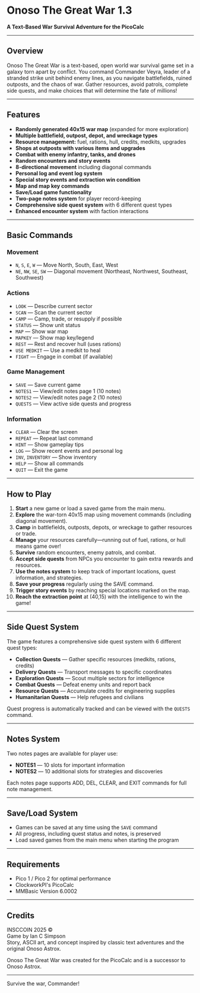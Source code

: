 # Onoso The Great War 1.3

**A Text-Based War Survival Adventure for the PicoCalc**

---

## Overview

Onoso The Great War is a text-based, open world war survival game set in a galaxy torn apart by conflict. 
You command Commander Veyra, leader of a stranded strike unit behind enemy lines, as you navigate battlefields, ruined outposts, and the chaos of war. 
Gather resources, avoid patrols, complete side quests, and make choices that will determine the fate of millions!

---

## Features

- **Randomly generated 40x15 war map** (expanded for more exploration)
- **Multiple battlefield, outpost, depot, and wreckage types**
- **Resource management:** fuel, rations, hull, credits, medkits, upgrades
- **Shops at outposts with various items and upgrades**
- **Combat with enemy infantry, tanks, and drones**
- **Random encounters and story events**
- **8-directional movement** including diagonal commands
- **Personal log and event log system**
- **Special story events and extraction win condition**
- **Map and map key commands**
- **Save/Load game functionality**
- **Two-page notes system** for player record-keeping
- **Comprehensive side quest system** with 6 different quest types
- **Enhanced encounter system** with faction interactions

---

## Basic Commands

### Movement
- `N`, `S`, `E`, `W` — Move North, South, East, West
- `NE`, `NW`, `SE`, `SW` — Diagonal movement (Northeast, Northwest, Southeast, Southwest)

### Actions
- `LOOK` — Describe current sector
- `SCAN` — Scan the current sector
- `CAMP` — Camp, trade, or resupply if possible
- `STATUS` — Show unit status
- `MAP` — Show war map
- `MAPKEY` — Show map key/legend
- `REST` — Rest and recover hull (uses rations)
- `USE MEDKIT` — Use a medkit to heal
- `FIGHT` — Engage in combat (if available)

### Game Management
- `SAVE` — Save current game
- `NOTES1` — View/edit notes page 1 (10 notes)
- `NOTES2` — View/edit notes page 2 (10 notes)
- `QUESTS` — View active side quests and progress

### Information
- `CLEAR` — Clear the screen
- `REPEAT` — Repeat last command
- `HINT` — Show gameplay tips
- `LOG` — Show recent events and personal log
- `INV`, `INVENTORY` — Show inventory
- `HELP` — Show all commands
- `QUIT` — Exit the game

---

## How to Play

1. **Start** a new game or load a saved game from the main menu.
2. **Explore** the war-torn 40x15 map using movement commands (including diagonal movement).
3. **Camp** in battlefields, outposts, depots, or wreckage to gather resources or trade.
4. **Manage** your resources carefully—running out of fuel, rations, or hull means game over!
5. **Survive** random encounters, enemy patrols, and combat.
6. **Accept side quests** from NPCs you encounter to gain extra rewards and resources.
7. **Use the notes system** to keep track of important locations, quest information, and strategies.
8. **Save your progress** regularly using the SAVE command.
9. **Trigger story events** by reaching special locations marked on the map.
10. **Reach the extraction point** at (40,15) with the intelligence to win the game!

---

## Side Quest System

The game features a comprehensive side quest system with 6 different quest types:

- **Collection Quests** — Gather specific resources (medkits, rations, credits)
- **Delivery Quests** — Transport messages to specific coordinates
- **Exploration Quests** — Scout multiple sectors for intelligence
- **Combat Quests** — Defeat enemy units and report back
- **Resource Quests** — Accumulate credits for engineering supplies
- **Humanitarian Quests** — Help refugees and civilians

Quest progress is automatically tracked and can be viewed with the `QUESTS` command.

---

## Notes System

Two notes pages are available for player use:
- **NOTES1** — 10 slots for important information
- **NOTES2** — 10 additional slots for strategies and discoveries

Each notes page supports ADD, DEL, CLEAR, and EXIT commands for full note management.

---

## Save/Load System

- Games can be saved at any time using the `SAVE` command
- All progress, including quest status and notes, is preserved
- Load saved games from the main menu when starting the program

---

## Requirements
- Pico 1 / Pico 2 for optimal performance
- ClockworkPI's PicoCalc
- MMBasic Version 6.0002

---

## Credits

INSCCOIN 2025 ©  
Game by Ian C Simpson  
Story, ASCII art, and concept inspired by classic text adventures and the original Onoso Astrox.

Onoso The Great War was created for the PicoCalc and is a successor to Onoso Astrox.

---

Survive the war, Commander!
